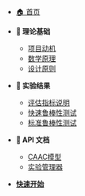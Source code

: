 <!-- _sidebar.md -->

- [🏠 首页](/)

- **🔬 理论基础**
  - [项目动机](theory/motivation.md)
  - [数学原理](theory/mathematical_foundations.md)
  - [设计原则](theory/design_principles.md)

<!-- - **🛠️ 使用指南**
  - [用户手册](tutorials/user_guide.md)
  - [实验配置](tutorials/experiment_config.md)
  - [结果解读](tutorials/result_interpretation.md) -->

- **🔬 实验结果**
  - [评估指标说明](_results/robustness_evaluation_methodology.md)
  - [快速鲁棒性测试](_results/quick_robustness_report_20250602_000819.md)
  - [标准鲁棒性测试](_results/standard_robustness_report_20250602_112933.md)

- **🧠 API 文档**
  - [CAAC模型](api/models.md)
  - [实验管理器](api/experiments.md)
  <!-- - [数据处理](api/data_processing.md) -->
  <!-- - [可视化工具](api/visualization.md) -->



- [**快速开始**](tutorials/quickstart.md)
  <!-- - [环境安装](tutorials/installation.md) -->
  <!-- - [常见问题](tutorials/faq.md) -->




<!-- - **📊 实验结果**
  - [基准测试](experiments/benchmark_results.md)
  - [鲁棒性分析](experiments/robustness_analysis.md)
  - [方法对比](experiments/method_comparison.md)
  - [案例研究](experiments/case_studies.md) -->
<!-- 
- **🔧 开发文档**
  - [项目架构](development/architecture.md)
  - [贡献指南](development/contributing.md)
  - [代码规范](development/coding_standards.md)
  - [测试指南](development/testing.md)

- **📚 附录**
  - [术语表](appendix/glossary.md)
  - [参考文献](appendix/references.md)
  - [更新日志](appendix/changelog.md) -->
